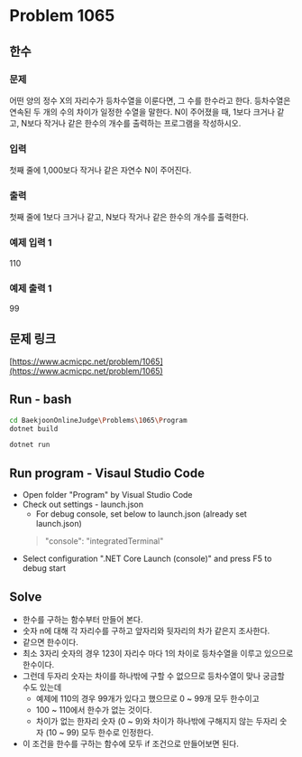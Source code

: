 # Problem 1065

## 한수

### 문제

어떤 양의 정수 X의 자리수가 등차수열을 이룬다면, 그 수를 한수라고 한다. 등차수열은 연속된 두 개의 수의 차이가 일정한 수열을 말한다. N이 주어졌을 때, 1보다 크거나 같고, N보다 작거나 같은 한수의 개수를 출력하는 프로그램을 작성하시오. 

### 입력

첫째 줄에 1,000보다 작거나 같은 자연수 N이 주어진다.

### 출력

첫째 줄에 1보다 크거나 같고, N보다 작거나 같은 한수의 개수를 출력한다.

### 예제 입력 1

110

### 예제 출력 1

99

## 문제 링크

[https://www.acmicpc.net/problem/1065](https://www.acmicpc.net/problem/1065)

## Run - bash

```bash
cd BaekjoonOnlineJudge\Problems\1065\Program
dotnet build
```

```bash
dotnet run
```

## Run program - Visaul Studio Code

- Open folder "Program" by Visual Studio Code
- Check out settings - launch.json
  - For debug console, set below to launch.json (already set launch.json)
  > "console": "integratedTerminal"
- Select configuration ".NET Core Launch (console)" and press F5 to debug start

## Solve

- 한수를 구하는 함수부터 만들어 본다.
- 숫자 n에 대해 각 자리수를 구하고 앞자리와 뒷자리의 차가 같은지 조사한다.
- 같으면 한수이다.
- 최소 3자리 숫자의 경우 123이 자리수 마다 1의 차이로 등차수열을 이루고 있으므로 한수이다.
- 그런데 두자리 숫자는 차이를 하나밖에 구할 수 없으므로 등차수열이 맞나 궁금할 수도 있는데
  - 예제에 110의 경우 99개가 있다고 했으므로 0 ~ 99개 모두 한수이고
  - 100 ~ 110에서 한수가 없는 것이다.
  - 차이가 없는 한자리 숫자 (0 ~ 9)와 차이가 하나밖에 구해지지 않는 두자리 숫자 (10 ~ 99) 모두 한수로 인정한다.
- 이 조건을 한수를 구하는 함수에 모두 if 조건으로 만들어보면 된다.